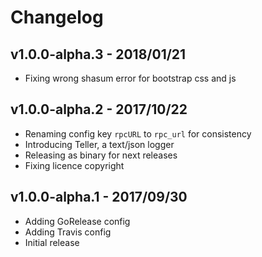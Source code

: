 # Changelog

## v1.0.0-alpha.3 - 2018/01/21

- Fixing wrong shasum error for bootstrap css and js

## v1.0.0-alpha.2 - 2017/10/22

- Renaming config key `rpcURL` to `rpc_url` for consistency
- Introducing Teller, a text/json logger
- Releasing as binary for next releases
- Fixing licence copyright

## v1.0.0-alpha.1 - 2017/09/30

- Adding GoRelease config
- Adding Travis config
- Initial release
